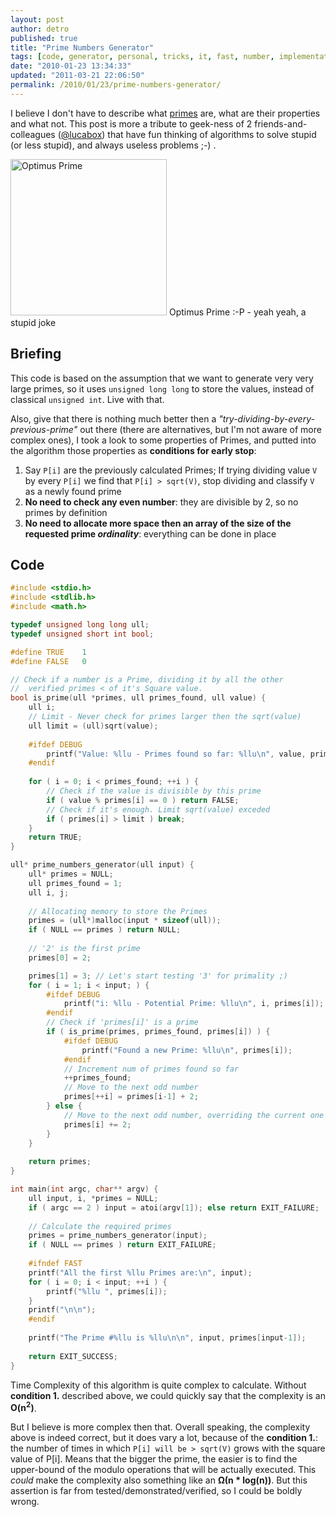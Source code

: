 ```yaml
---
layout: post
author: detro
published: true
title: "Prime Numbers Generator"
tags: [code, generator, personal, tricks, it, fast, number, implementation, optimizations, curiosity, primes, cool]
date: "2010-01-23 13:34:33"
updated: "2011-03-21 22:06:50"
permalink: /2010/01/23/prime-numbers-generator/
---
```


I believe I don't have to describe what <a href="http://en.wikipedia.org/wiki/Prime_number">primes</a> are, what are their properties and what not. This post is more a tribute to geek-ness of 2 friends-and-colleagues (<a href="http://twitter.com/lucabox">@lucabox</a>) that have fun thinking of algorithms to solve stupid (or less stupid), and always useless problems ;-) .

<div class="img">
<img src="http://scottthong.files.wordpress.com/2006/08/optimus_prime.jpg" alt="Optimus Prime" width="250" />
Optimus Prime :-P - yeah yeah, a stupid joke
</div>

## Briefing
This code is based on the assumption that we want to generate very very large primes, so it uses <code>unsigned long long</code> to store the values, instead of classical <code>unsigned int</code>. Live with that.

Also, give that there is nothing much better then a <em>"try-dividing-by-every-previous-prime"</em> out there (there are alternatives, but I'm not aware of more complex ones), I took a look to some properties of Primes, and putted into the algorithm those properties as <strong>conditions for early stop</strong>:
<ol>
<li>Say <code>P[i]</code> are the previously calculated Primes; If trying dividing value <code>V</code> by every <code>P[i]</code> we find that <code>P[i] &gt; sqrt(V)</code>, stop dividing and classify <code>V</code> as a newly found prime</li>
<li><strong>No need to check any even number</strong>: they are divisible by 2, so no primes by definition</li>
<li><strong>No need to allocate more space then an array of the size of the requested prime <em>ordinality</em></strong>: everything can be done in place</li>
</ol>

## Code

```c
#include <stdio.h>
#include <stdlib.h>
#include <math.h>

typedef unsigned long long ull;
typedef unsigned short int bool;

#define TRUE    1
#define FALSE   0

// Check if a number is a Prime, dividing it by all the other 
//  verified primes < of it's Square value.
bool is_prime(ull *primes, ull primes_found, ull value) {
    ull i;
    // Limit - Never check for primes larger then the sqrt(value)
    ull limit = (ull)sqrt(value);
    
    #ifdef DEBUG
        printf("Value: %llu - Primes found so far: %llu\n", value, primes_found);
    #endif
    
    for ( i = 0; i < primes_found; ++i ) {
        // Check if the value is divisible by this prime
        if ( value % primes[i] == 0 ) return FALSE;
        // Check if it's enough. Limit sqrt(value) exceded
        if ( primes[i] > limit ) break;
    }
    return TRUE;
}

ull* prime_numbers_generator(ull input) {
    ull* primes = NULL;
    ull primes_found = 1;
    ull i, j;
    
    // Allocating memory to store the Primes
    primes = (ull*)malloc(input * sizeof(ull));
    if ( NULL == primes ) return NULL;    
    
    // '2' is the first prime 
    primes[0] = 2;

    primes[1] = 3; // Let's start testing '3' for primality ;)
    for ( i = 1; i < input; ) {
        #ifdef DEBUG
            printf("i: %llu - Potential Prime: %llu\n", i, primes[i]);
        #endif
        // Check if 'primes[i]' is a prime
        if ( is_prime(primes, primes_found, primes[i]) ) {
            #ifdef DEBUG
                printf("Found a new Prime: %llu\n", primes[i]);
            #endif
            // Increment num of primes found so far
            ++primes_found;
            // Move to the next odd number
            primes[++i] = primes[i-1] + 2;
        } else {
            // Move to the next odd number, overriding the current one
            primes[i] += 2;
        }
    }
    
    return primes;
}

int main(int argc, char** argv) {
    ull input, i, *primes = NULL;
    if ( argc == 2 ) input = atoi(argv[1]); else return EXIT_FAILURE;
    
    // Calculate the required primes
    primes = prime_numbers_generator(input);
    if ( NULL == primes ) return EXIT_FAILURE;
    
    #ifndef FAST
    printf("All the first %llu Primes are:\n", input);
    for ( i = 0; i < input; ++i ) {
        printf("%llu ", primes[i]);
    }
    printf("\n\n");
    #endif
    
    printf("The Prime #%llu is %llu\n\n", input, primes[input-1]);
    
    return EXIT_SUCCESS;
}
```


Time Complexity of this algorithm is quite complex to calculate. Without <strong>condition 1.</strong> described above, we could quickly say that the complexity is an <strong>O(n<sup>2</sup>)</strong>.

But I believe is more complex then that. Overall speaking, the complexity above is indeed correct, but it does vary a lot, because of the <strong>condition 1.</strong>: the number of times in which <code>P[i] will be &gt; sqrt(V)</code> grows with the square value of P[i]. Means that the bigger the prime, the easier is to find the upper-bound of the modulo operations that will be actually executed. This <em>could</em> make the complexity also something like an <strong>&Omega;(n * log(n))</strong>. But this assertion is far from tested/demonstrated/verified, so I could be boldly wrong.
